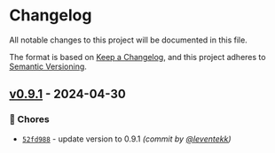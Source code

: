 # Changelog
All notable changes to this project will be documented in this file.

The format is based on [Keep a Changelog](https://keepachangelog.com/en/1.0.0/),
and this project adheres to [Semantic Versioning](https://semver.org/spec/v2.0.0.html).

## [v0.9.1] - 2024-04-30
### :wrench: Chores
- [`52fd988`](https://github.com/leventekk/commitcraft/commit/52fd988d4da1e9f937e07030df07ba1ebfa7f46d) - update version to 0.9.1 *(commit by [@leventekk](https://github.com/leventekk))*

[v0.9.1]: https://github.com/leventekk/commitcraft/compare/v0.9.0...v0.9.1

